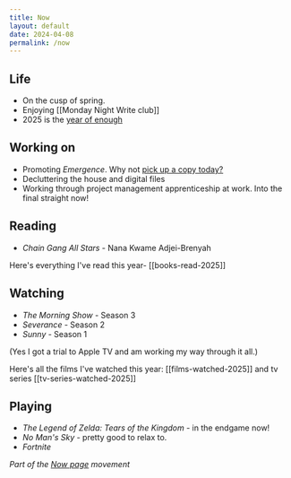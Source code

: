 ```yaml
---
title: Now
layout: default
date: 2024-04-08
permalink: /now
---
```


## Life

- On the cusp of spring.
- Enjoying [[Monday Night Write club]]
- 2025 is the [year of enough](https://www.davidralphlewis.co.uk/posts/2025-year-of-enough/)

## Working on

- Promoting *Emergence*. Why not [pick up a copy today?](https://www.davidralphlewis.co.uk/posts/announcing-emergence/)
- Decluttering the house and digital files
- Working through project management apprenticeship at work. Into the final straight now!

## Reading

- *Chain Gang All Stars* - Nana Kwame Adjei-Brenyah

Here's everything I've read this year- [[books-read-2025]]

## Watching

- *The Morning Show* - Season 3
- *Severance* - Season 2
- *Sunny* - Season 1

(Yes I got a trial to Apple TV and am working my way through it all.)

Here's all the films I've watched this year: [[films-watched-2025]] and tv series [[tv-series-watched-2025]]

## Playing

- *The Legend of Zelda: Tears of the Kingdom* - in the endgame now!
- *No Man's Sky* - pretty good to relax to.
- *Fortnite*

*Part of the <a href="https://nownownow.com/about" >Now page</a> movement*
